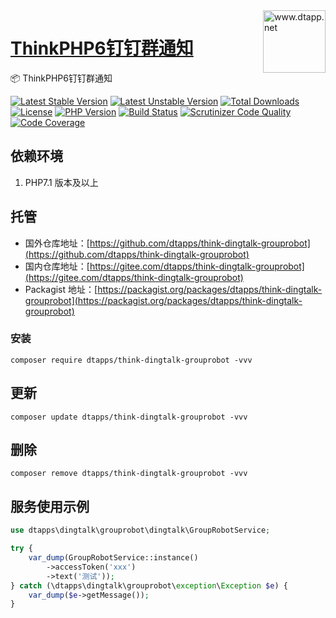 <img align="right" width="100" src="https://kodo-cdn.dtapp.net/04/999e9f2f06d396968eacc10ce9bc8a.png" alt="www.dtapp.net"/>

<h1 align="left"><a href="https://www.dtapp.net/">ThinkPHP6钉钉群通知</a></h1>

📦 ThinkPHP6钉钉群通知

[![Latest Stable Version](https://poser.pugx.org/dtapps/think-dingtalk-grouprobot/v/stable)](https://packagist.org/packages/dtapps/think-dingtalk-grouprobot) 
[![Latest Unstable Version](https://poser.pugx.org/dtapps/think-dingtalk-grouprobot/v/unstable)](https://packagist.org/packages/dtapps/think-dingtalk-grouprobot) 
[![Total Downloads](https://poser.pugx.org/dtapps/think-dingtalk-grouprobot/downloads)](https://packagist.org/packages/dtapps/think-dingtalk-grouprobot) 
[![License](https://poser.pugx.org/dtapps/think-dingtalk-grouprobot/license)](https://packagist.org/packages/dtapps/think-dingtalk-grouprobot)
[![PHP Version](https://img.shields.io/badge/php-%3E%3D7.1-8892BF.svg)](http://www.php.net/)
[![Build Status](https://travis-ci.org/dtapps/think-dingtalk-grouprobot.svg?branch=6.0)](https://travis-ci.org/dtapps/think-dingtalk-grouprobot)
[![Scrutinizer Code Quality](https://scrutinizer-ci.com/g/dtapps/think-dingtalk-grouprobot/badges/quality-score.png?b=6.0)](https://scrutinizer-ci.com/g/dtapps/think-dingtalk-grouprobot/?branch=6.0)
[![Code Coverage](https://scrutinizer-ci.com/g/dtapps/think-dingtalk-grouprobot/badges/coverage.png?b=6.0)](https://scrutinizer-ci.com/g/dtapps/think-dingtalk-grouprobot/?branch=6.0)

## 依赖环境

1. PHP7.1 版本及以上

## 托管

- 国外仓库地址：[https://github.com/dtapps/think-dingtalk-grouprobot](https://github.com/dtapps/think-dingtalk-grouprobot)
- 国内仓库地址：[https://gitee.com/dtapps/think-dingtalk-grouprobot](https://gitee.com/dtapps/think-dingtalk-grouprobot)
- Packagist 地址：[https://packagist.org/packages/dtapps/think-dingtalk-grouprobot](https://packagist.org/packages/dtapps/think-dingtalk-grouprobot)

### 安装
```text
composer require dtapps/think-dingtalk-grouprobot -vvv
```

## 更新

```text
composer update dtapps/think-dingtalk-grouprobot -vvv
```

## 删除

```text
composer remove dtapps/think-dingtalk-grouprobot -vvv
```

## 服务使用示例

```php
use dtapps\dingtalk\grouprobot\dingtalk\GroupRobotService;

try {
    var_dump(GroupRobotService::instance()
        ->accessToken('xxx')
        ->text('测试'));
} catch (\dtapps\dingtalk\grouprobot\exception\Exception $e) {
    var_dump($e->getMessage());
}
```
